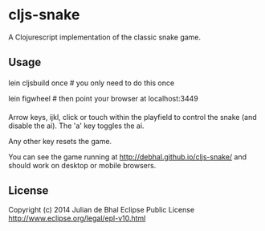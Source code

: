 # cljs-snake

A Clojurescript implementation of the classic snake game.

## Usage
####
lein cljsbuild once # you only need to do this once

lein figwheel # then point your browser at localhost:3449
####

Arrow keys, ijkl, click or touch within the playfield to control the snake (and disable the ai).  The 'a' key toggles the ai.
  
Any other key resets the game.

You can see the game running at http://debhal.github.io/cljs-snake/
and should work on desktop or mobile browsers.

## License
Copyright (c) 2014 Julian de Bhal
Eclipse Public License http://www.eclipse.org/legal/epl-v10.html



